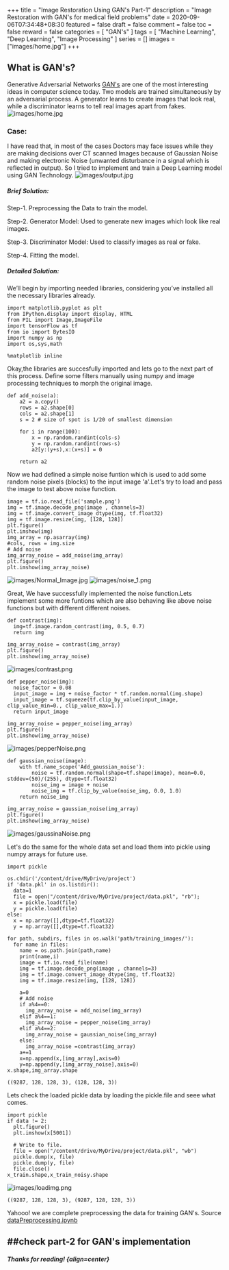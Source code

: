 +++
title = "Image Restoration Using GAN's Part-1"
description = "Image Restoration with GAN's for medical field problems"
date = 2020-09-06T07:34:48+08:30
featured = false
draft = false
comment = false
toc = false
reward = false
categories = [
  "GAN's"
]
tags = [
  "Machine Learning",
  "Deep Learning",
  "Image Processing"
]
series = []
images = ["images/home.jpg"]
+++

## What is GAN's?
Generative Adversarial Networks [GAN's](https://arxiv.org/abs/1406.2661) are one of the most interesting ideas in computer science today. Two models are trained simultaneously by an adversarial process. A generator learns to create images that look real, while a discriminator learns to tell real images apart from fakes.
![images/home.jpg](images/home.jpg#center)

### **Case:**
I have read that, in most of the cases Doctors may face issues while they are making decisions over CT scanned Images because of Gaussian Noise and making electronic Noise (unwanted disturbance in a signal which is reflected in output).
So I tried to implement and train a Deep Learning model using GAN Technology.
![images/output.jpg](images/output.png#center)

##### **Brief Solution:**
Step-1. Preprocessing the Data to train the model.

Step-2. Generator Model: Used to generate new images which look like real images.

Step-3. Discriminator Model: Used to classify images as real or fake.

Step-4. Fitting the model.


##### **Detailed Solution:**

We’ll begin by importing needed libraries, considering you’ve installed all the necessary libraries already.

```python3
import matplotlib.pyplot as plt
from IPython.display import display, HTML
from PIL import Image,ImageFile
import tensorFlow as tf
from io import BytesIO
import numpy as np
import os,sys,math

%matplotlib inline
```
Okay,the libraries are succesfully imported and lets go to the next part of this process. Define some filters manually using numpy and image processing techniques to morph the original image.
```python3
def add_noise(a):
    a2 = a.copy()
    rows = a2.shape[0]
    cols = a2.shape[1]
    s = 2 # size of spot is 1/20 of smallest dimension
    
    for i in range(100):
        x = np.random.randint(cols-s)
        y = np.random.randint(rows-s)
        a2[y:(y+s),x:(x+s)] = 0
        
    return a2

```
Now we had defined a simple noise funtion which is used to add some random noise pixels (blocks) to the input image 'a'.Let's try to load and pass the image to test above noise function.
```python3
image = tf.io.read_file('sample.png')
img = tf.image.decode_png(image , channels=3)
img = tf.image.convert_image_dtype(img, tf.float32)
img = tf.image.resize(img, [128, 128])
plt.figure()
plt.imshow(img)
img_array = np.asarray(img)
#cols, rows = img.size
# Add noise
img_array_noise = add_noise(img_array)
plt.figure()
plt.imshow(img_array_noise)
```
![images/Normal_Image.jpg](images/Normal_Image.png)
![images/noise_1.png](images/noise_1.png)

Great, We have successfully implemented the noise function.Lets implement some more funtions which are also behaving like above noise functions but with different different noises.
```python3
def contrast(img):
  img=tf.image.random_contrast(img, 0.5, 0.7)
  return img
  
img_array_noise = contrast(img_array)
plt.figure()
plt.imshow(img_array_noise)
```
![images/contrast.png](images/contrast.png)
```python3
def pepper_noise(img):
  noise_factor = 0.08
  input_image = img + noise_factor * tf.random.normal(img.shape)
  input_image = tf.squeeze(tf.clip_by_value(input_image, clip_value_min=0., clip_value_max=1.))
  return input_image
  
img_array_noise = pepper_noise(img_array)
plt.figure()
plt.imshow(img_array_noise)
```
![images/pepperNoise.png](images/pepperNoise.png)
```python3
def gaussian_noise(image):
    with tf.name_scope('Add_gaussian_noise'):
        noise = tf.random.normal(shape=tf.shape(image), mean=0.0, stddev=(50)/(255), dtype=tf.float32)
        noise_img = image + noise
        noise_img = tf.clip_by_value(noise_img, 0.0, 1.0)
    return noise_img
    
img_array_noise = gaussian_noise(img_array)
plt.figure()
plt.imshow(img_array_noise)
```
![images/gaussinaNoise.png](images/gaussinaNoise.png)

Let's do the same for the whole data set and load them into pickle using numpy arrays for future use.
```python3
import pickle

os.chdir('/content/drive/MyDrive/project')
if 'data.pkl' in os.listdir():
  data=1
  file = open("/content/drive/MyDrive/project/data.pkl", "rb");
  x = pickle.load(file)
  y = pickle.load(file)
else:
  x = np.array([],dtype=tf.float32)   
  y = np.array([],dtype=tf.float32)
```
```python3
for path, subdirs, files in os.walk('path/training_images/'):
  for name in files:
    name = os.path.join(path,name)
    print(name,i)
    image = tf.io.read_file(name)
    img = tf.image.decode_png(image , channels=3)
    img = tf.image.convert_image_dtype(img, tf.float32)
    img = tf.image.resize(img, [128, 128])
    
    a=0
    # Add noise
    if a%4==0:
      img_array_noise = add_noise(img_array)
    elif a%4==1:
      img_array_noise = pepper_noise(img_array)
    elif a%4==2:
      img_array_noise = gaussian_noise(img_array)
    else:
      img_array_noise =contrast(img_array)
    a+=1
    x=np.append(x,[img_array],axis=0)
    y=np.append(y,[img_array_noise],axis=0)
x.shape,img_array.shape
```
	((9287, 128, 128, 3), (128, 128, 3))

Lets check the loaded pickle data by loading the pickle.file and seee what comes.
```python3
import pickle
if data != 2:
  plt.figure()
  plt.imshow(x[5001])
  
  # Write to file.
  file = open("/content/drive/MyDrive/project/data.pkl", "wb")
  pickle.dump(x, file)
  pickle.dump(y, file)
  file.close()
x_train.shape,x_train_noisy.shape
```
![images/loadimg.png](images/loadimg.png#center)

	((9287, 128, 128, 3), (9287, 128, 128, 3))

Yahooo! we are complete preprocessing the data for training GAN's.
Source [dataPreprocessing.ipynb](files/data_preprocessing_for_restoration.ipynb)


##check part-2 for GAN's implementation
---

##### Thanks for reading! {align=center}
